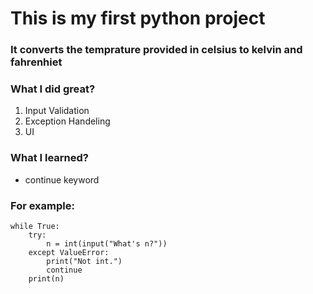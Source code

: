 # This is my first python project

### It converts the temprature provided in celsius to kelvin and fahrenhiet

### What I did great?
1. Input Validation
2. Exception Handeling
3. UI 

### What I learned?
- continue keyword
### For example:
```
while True:
    try:
        n = int(input("What's n?"))
    except ValueError:
        print("Not int.")
        continue
    print(n)
```